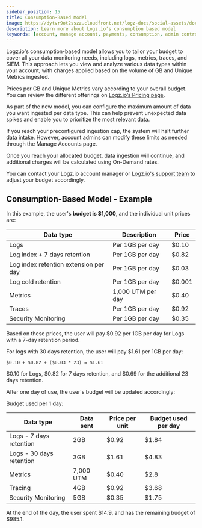 ```yaml
---
sidebar_position: 15
title: Consumption-Based Model
image: https://dytvr9ot2sszz.cloudfront.net/logz-docs/social-assets/docs-social.jpg
description: Learn more about Logz.io's consumption based model
keywords: [account, manage account, payments, consumption, admin controls, admin, access control]
---
```



Logz.io's consumption-based model allows you to tailor your budget to cover all your data monitoring needs, including logs, metrics, traces, and SIEM. This approach lets you view and analyze various data types within your account, with charges applied based on the volume of GB and Unique Metrics ingested.

Prices per GB and Unique Metrics vary according to your overall budget. You can review the different offerings on [Logz.io’s Pricing page](https://logz.io).

As part of the new model, you can configure the maximum amount of data you want ingested per data type. This can help prevent unexpected data spikes and enable you to prioritize the most relevant data.

If you reach your preconfigured ingestion cap, the system will halt further data intake. However, account admins can modify these limits as needed through the Manage Accounts page.

Once you reach your allocated budget, data ingestion will continue, and additional charges will be calculated using On-Demand rates. 

You can contact your Logz.io account manager or [Logz.io's support team](mailto:help@logz.io) to adjust your budget accordingly.

<h2 id="example"> Consumption-Based Model - Example </h2>

In this example, the user's **budget is $1,000**, and the individual unit prices are:


|Data type                             | Description       | Price |
|--------------------------------------|-------------------|-------|
| Logs                                | Per 1GB per day   | $0.10 |
| Log index + 7 days retention         | Per 1GB per day   | $0.82 |
| Log index retention extension per day| Per 1GB per day   | $0.03 |
| Log cold retention                   | Per 1GB per day   | $0.001 |
| Metrics                              | 1,000 UTM per day | $0.40 |
| Traces                               | Per 1GB per day   | $0.92 |
| Security Monitoring                  | Per 1GB per day   | $0.35 |

Based on these prices, the user will pay $0.92 per 1GB per day for Logs with a 7-day retention period.

For logs with 30 days retention, the user will pay $1.61 per 1GB per day:

`$0.10 + $0.82 + ($0.03 * 23) = $1.61`

$0.10 for Logs, $0.82 for 7 days retention, and $0.69 for the additional 23 days retention.

After one day of use, the user's budget will be updated accordingly:

Budget used per 1 day:

|Data type                             | Data sent      | Price per unit | Budget used per day |
|--------------------------------------|----------------|----------------|---------------------|
| Logs - 7 days retention              | 2GB            | $0.92          | $1.84               |
| Logs - 30 days retention             | 3GB            | $1.61          | $4.83               |
| Metrics                              | 7,000 UTM      | $0.40          | $2.8                |
| Tracing                              | 4GB            | $0.92          | $3.68               |
| Security Monitoring                  | 5GB            | $0.35          | $1.75               | 

At the end of the day, the user spent $14.9, and has the remaining budget of $985.1.